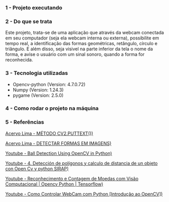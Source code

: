 ### 1 - Projeto executando 

### 2 - Do que se trata
Este projeto, trata-se de uma aplicação que através da webcam conectada em seu computador (seja ela webcam interna ou externa), possibilite em tempo real, a identificação das formas geométricas, retângulo, círculo e triângulo.
E além disso, seja visivel na parte inferior da tela o nome da forma, e avise o usuário com um sinal sonoro, quando a forma for reconhecida.

### 3 - Tecnologia utilizadas
* Opencv-python (Version: 4.7.0.72)
* Numpy (Version: 1.24.3)
* pygame (Version: 2.5.0)

### 4 - Como rodar o projeto na máquina

### 5 - Referências
[Acervo Lima - MÉTODO CV2.PUTTEXT())](https://acervolima.com/python-opencv-metodo-cv2-puttext/)

[Acervo Lima - DETECTAR FORMAS EM IMAGENS)](https://acervolima.com/python-opencv-metodo-cv2-puttext/)

[Youtube - Ball Detection Using OpenCV in Python)](https://youtu.be/RaCwLrKuS1w)

[Youtube - 4. Detección de polígonos y calculo de distancia de un objeto con Open Cv y python SIRAP)](https://youtu.be/fu0pLTOpgxE)

[Youtube - Reconhecimento e Contagem de Moedas com Visão Computacional | Opencv Python | Tensorflow)](https://youtu.be/qgTerD7-CeM)

[Youtube - Como Controlar WebCam com Python [Introdução ao OpenCV])](https://youtu.be/r8Qg3NfdiHc)

